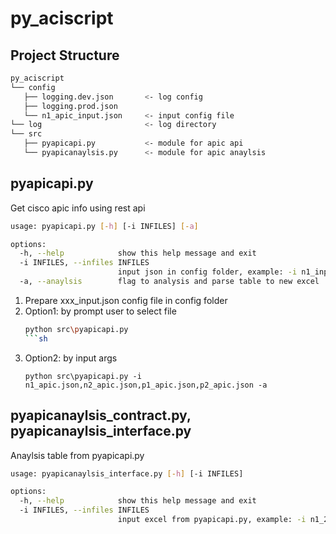 # py_aciscript

## Project Structure

```sh
py_aciscript
└── config
   ├── logging.dev.json       <- log config
   ├── logging.prod.json
   └── n1_apic_input.json     <- input config file
└── log                       <- log directory
└── src
   ├── pyapicapi.py           <- module for apic api
   └── pyapicanaylsis.py      <- module for apic anaylsis
```

## pyapicapi.py

Get cisco apic info using rest api

```sh
usage: pyapicapi.py [-h] [-i INFILES] [-a]

options:
  -h, --help            show this help message and exit
  -i INFILES, --infiles INFILES
                        input json in config folder, example: -i n1_input.json,n2_input.json,n3_input.json
  -a, --anaylsis        flag to analysis and parse table to new excel
```

1. Prepare xxx_input.json config file in config folder
2. Option1: by prompt user to select file
   ````sh
   python src\pyapicapi.py
   ```sh
   ````
3. Option2: by input args
   ```
   python src\pyapicapi.py -i n1_apic.json,n2_apic.json,p1_apic.json,p2_apic.json -a
   ```

## pyapicanaylsis_contract.py, pyapicanaylsis_interface.py

Anaylsis table from pyapicapi.py

```sh
usage: pyapicanaylsis_interface.py [-h] [-i INFILES]

options:
  -h, --help            show this help message and exit
  -i INFILES, --infiles INFILES
                        input excel from pyapicapi.py, example: -i n1_20240101.xlsx
```
